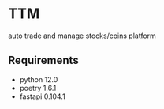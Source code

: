 # TTM
auto trade and manage stocks/coins platform

## Requirements
- python 12.0
- poetry 1.6.1
- fastapi 0.104.1
